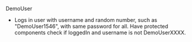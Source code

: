 DemoUser

- Logs in user with username and random number, such as "DemoUser1546", with
  same password for all. Have protected components check if loggedIn and username
  is not DemoUserXXXX.
